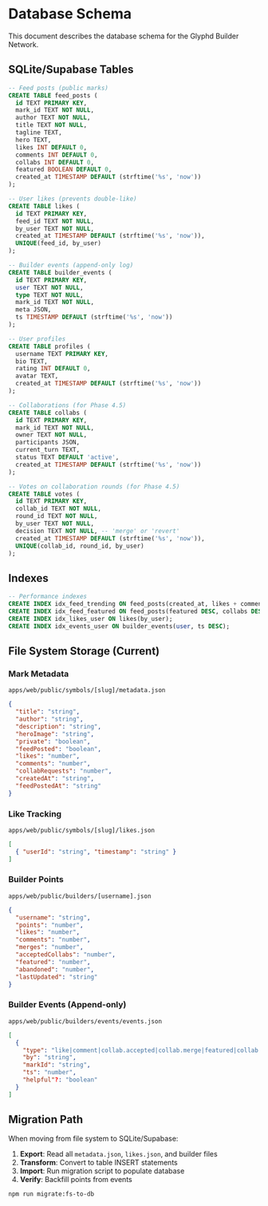 # Database Schema

This document describes the database schema for the Glyphd Builder Network.

## SQLite/Supabase Tables

```sql
-- Feed posts (public marks)
CREATE TABLE feed_posts (
  id TEXT PRIMARY KEY,
  mark_id TEXT NOT NULL,
  author TEXT NOT NULL,
  title TEXT NOT NULL,
  tagline TEXT,
  hero TEXT,
  likes INT DEFAULT 0,
  comments INT DEFAULT 0,
  collabs INT DEFAULT 0,
  featured BOOLEAN DEFAULT 0,
  created_at TIMESTAMP DEFAULT (strftime('%s', 'now'))
);

-- User likes (prevents double-like)
CREATE TABLE likes (
  id TEXT PRIMARY KEY,
  feed_id TEXT NOT NULL,
  by_user TEXT NOT NULL,
  created_at TIMESTAMP DEFAULT (strftime('%s', 'now')),
  UNIQUE(feed_id, by_user)
);

-- Builder events (append-only log)
CREATE TABLE builder_events (
  id TEXT PRIMARY KEY,
  user TEXT NOT NULL,
  type TEXT NOT NULL,
  mark_id TEXT NOT NULL,
  meta JSON,
  ts TIMESTAMP DEFAULT (strftime('%s', 'now'))
);

-- User profiles
CREATE TABLE profiles (
  username TEXT PRIMARY KEY,
  bio TEXT,
  rating INT DEFAULT 0,
  avatar TEXT,
  created_at TIMESTAMP DEFAULT (strftime('%s', 'now'))
);

-- Collaborations (for Phase 4.5)
CREATE TABLE collabs (
  id TEXT PRIMARY KEY,
  mark_id TEXT NOT NULL,
  owner TEXT NOT NULL,
  participants JSON,
  current_turn TEXT,
  status TEXT DEFAULT 'active',
  created_at TIMESTAMP DEFAULT (strftime('%s', 'now'))
);

-- Votes on collaboration rounds (for Phase 4.5)
CREATE TABLE votes (
  id TEXT PRIMARY KEY,
  collab_id TEXT NOT NULL,
  round_id TEXT NOT NULL,
  by_user TEXT NOT NULL,
  decision TEXT NOT NULL, -- 'merge' or 'revert'
  created_at TIMESTAMP DEFAULT (strftime('%s', 'now')),
  UNIQUE(collab_id, round_id, by_user)
);
```

## Indexes

```sql
-- Performance indexes
CREATE INDEX idx_feed_trending ON feed_posts(created_at, likes + comments DESC);
CREATE INDEX idx_feed_featured ON feed_posts(featured DESC, collabs DESC);
CREATE INDEX idx_likes_user ON likes(by_user);
CREATE INDEX idx_events_user ON builder_events(user, ts DESC);
```

## File System Storage (Current)

### Mark Metadata
`apps/web/public/symbols/[slug]/metadata.json`
```json
{
  "title": "string",
  "author": "string",
  "description": "string",
  "heroImage": "string",
  "private": "boolean",
  "feedPosted": "boolean",
  "likes": "number",
  "comments": "number",
  "collabRequests": "number",
  "createdAt": "string",
  "feedPostedAt": "string"
}
```

### Like Tracking
`apps/web/public/symbols/[slug]/likes.json`
```json
[
  { "userId": "string", "timestamp": "string" }
]
```

### Builder Points
`apps/web/public/builders/[username].json`
```json
{
  "username": "string",
  "points": "number",
  "likes": "number",
  "comments": "number",
  "merges": "number",
  "acceptedCollabs": "number",
  "featured": "number",
  "abandoned": "number",
  "lastUpdated": "string"
}
```

### Builder Events (Append-only)
`apps/web/public/builders/events/events.json`
```json
[
  {
    "type": "like|comment|collab.accepted|collab.merge|featured|collab.abandoned",
    "by": "string",
    "markId": "string",
    "ts": "number",
    "helpful"?: "boolean"
  }
]
```

## Migration Path

When moving from file system to SQLite/Supabase:

1. **Export**: Read all `metadata.json`, `likes.json`, and builder files
2. **Transform**: Convert to table INSERT statements
3. **Import**: Run migration script to populate database
4. **Verify**: Backfill points from events

```bash
npm run migrate:fs-to-db
```

